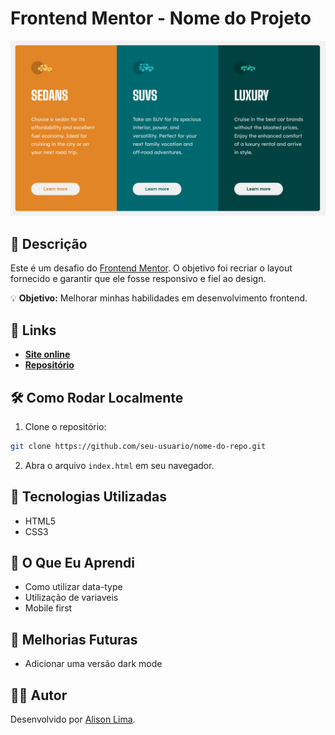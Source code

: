 # Frontend Mentor - Nome do Projeto

![Screenshot](./assets/screenshot.png)

## 🚀 Descrição

Este é um desafio do [Frontend Mentor](https://www.frontendmentor.io). O objetivo foi recriar o layout fornecido e garantir que ele fosse responsivo e fiel ao design.

💡 **Objetivo:** Melhorar minhas habilidades em desenvolvimento frontend.

## 🔗 Links

- **[Site online](https://meuprojeto.vercel.app)**
- **[Repositório](https://github.com/seu-usuario/nome-do-repo)**

## 🛠️ Como Rodar Localmente

1. Clone o repositório:

```bash
git clone https://github.com/seu-usuario/nome-do-repo.git
```

2. Abra o arquivo `index.html` em seu navegador.

## 🧪 Tecnologias Utilizadas

- HTML5
- CSS3

## 🌟 O Que Eu Aprendi

- Como utilizar data-type
- Utilização de variaveis
- Mobile first

## 🚀 Melhorias Futuras

- Adicionar uma versão dark mode

## 👨‍💻 Autor

Desenvolvido por [Alison Lima](https://github.com/AlisonLim4).
